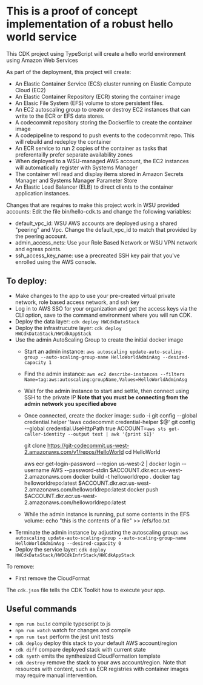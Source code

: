 # This is a proof of concept implementation of a robust hello world service

This CDK project using TypeScript will create a hello world environment using Amazon Web Services

As part of the deployment, this project will create:
* An Elastic Container Service (ECS) cluster running on Elastic Compute Cloud (EC2)
* An Elastic Container Repository (ECR) storing the container image
* An Elasic File System (EFS) volume to store persistent files.
* An EC2 autoscaling group to create or destroy EC2 instances that can write to the ECR or EFS data stores.
* A codecommit repository storing the Dockerfile to create the container image
* A codepipeline to respond to push events to the codecommit repo. This will rebuild and redeploy the container
* An ECR service to run 2 copies of the container as tasks that preferentailly prefer separate availability zones
* When deployed to a WSU-managed AWS account, the EC2 instances will automatically register with Systems Manager
* The container will read and display items stored in Amazon Secrets Manager and Systems Manager Parameter Store
* An Elastic Load Balancer (ELB) to direct clients to the container application instances.

Changes that are requires to make this project work in WSU provided accounts:
Edit the file bin/hello-cdk.ts and change the following variables:
* default_vpc_id: WSU AWS accounts are deployed using a shared "peering" and Vpc. Change the default_vpc_id to match that provided by the peering account.
* admin_access_nets: Use your Role Based Network or WSU VPN network and egress points.
* ssh_access_key_name: use a precreated SSH key pair that you've enrolled using the AWS console.


## To deploy:

* Make changes to the app to use your pre-created virtual private network, role based access network, and ssh key
* Log in to AWS SSO for your organization and get the access keys via the CLI option, save to the
  command environment where you will run CDK.
* Deploy the data layer: `cdk deploy HWCdkDataStack`
* Deploy the infrastrucutre layer: `cdk deploy HWCdkDataStack/HWCdkAppStack`
* Use the admin AutoScaling Group to create the initial docker image
    * Start an admin instance: `aws autoscaling update-auto-scaling-group --auto-scaling-group-name HelloWorldAdminAsg --desired-capacity 1`
    * Find the admin instance: `aws ec2 describe-instances --filters Name=tag:aws:autoscaling:groupName,Values=HelloWorldAdminAsg`
    * Wait for the admin instance to start and settle, then connect using SSH to the private IP **Note that you must be connecting from the admin network you specified above**
    * Once connected, create the docker image:
        sudo -i
        git config --global credential.helper '!aws codecommit credential-helper $@'
        git config --global credential.UseHttpPath true
        ACCOUNT=`aws sts get-caller-identity --output text | awk '{print $1}'`

        git clone https://git-codecommit.us-west-2.amazonaws.com/v1/repos/HelloWorld
        cd HelloWorld

        aws ecr get-login-password --region us-west-2 | docker login --username AWS --password-stdin $ACCOUNT.dkr.ecr.us-west-2.amazonaws.com
        docker build -t helloworldrepo .
        docker tag helloworldrepo:latest $ACCOUNT.dkr.ecr.us-west-2.amazonaws.com/helloworldrepo:latest
        docker push $ACCOUNT.dkr.ecr.us-west-2.amazonaws.com/helloworldrepo:latest

    * While the admin instance is running, put some contents in the EFS volume:
        echo "this is the contents of a file" >> /efs/foo.txt
* Terminate the admin instance by adjusting the autoscaling group:  `aws autoscaling update-auto-scaling-group --auto-scaling-group-name HelloWorldAdminAsg --desired-capacity 0`
* Deploy the service layer: `cdk deploy HWCdkDataStack/HWDCdkInfrStack/HWCdkAppStack`

To remove:
 * First remove the CloudFormat


The `cdk.json` file tells the CDK Toolkit how to execute your app.

## Useful commands

* `npm run build`   compile typescript to js
* `npm run watch`   watch for changes and compile
* `npm run test`    perform the jest unit tests
* `cdk deploy`      deploy this stack to your default AWS account/region
* `cdk diff`        compare deployed stack with current state
* `cdk synth`       emits the synthesized CloudFormation template
* `cdk destroy`     remove the stack to your aws account/region. Note that resources with content, such as ECR registries with container images may require manual intervention.
